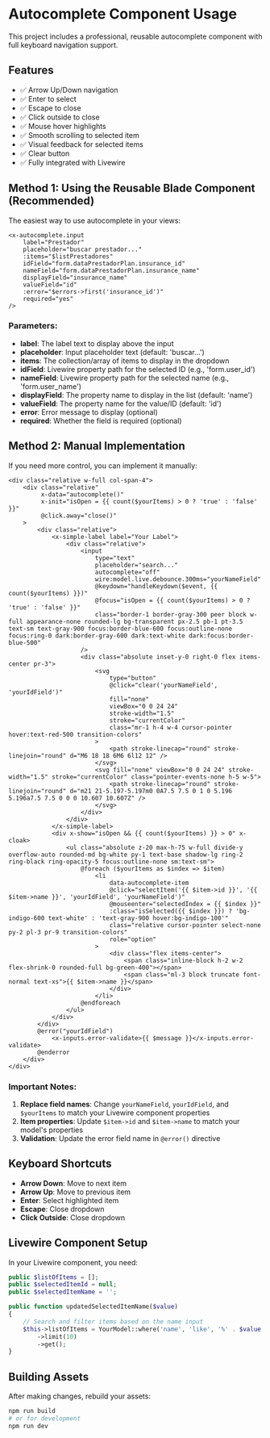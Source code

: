# Autocomplete Component Usage

This project includes a professional, reusable autocomplete component with full keyboard navigation support.

## Features

- ✅ Arrow Up/Down navigation
- ✅ Enter to select
- ✅ Escape to close
- ✅ Click outside to close
- ✅ Mouse hover highlights
- ✅ Smooth scrolling to selected item
- ✅ Visual feedback for selected items
- ✅ Clear button
- ✅ Fully integrated with Livewire

## Method 1: Using the Reusable Blade Component (Recommended)

The easiest way to use autocomplete in your views:

```blade
<x-autocomplete.input
    label="Prestador"
    placeholder="buscar prestador..."
    :items="$listPrestadores"
    idField="form.dataPrestadorPlan.insurance_id"
    nameField="form.dataPrestadorPlan.insurance_name"
    displayField="insurance_name"
    valueField="id"
    :error="$errors->first('insurance_id')"
    required="yes"
/>
```

### Parameters:

- **label**: The label text to display above the input
- **placeholder**: Input placeholder text (default: 'buscar...')
- **items**: The collection/array of items to display in the dropdown
- **idField**: Livewire property path for the selected ID (e.g., 'form.user_id')
- **nameField**: Livewire property path for the selected name (e.g., 'form.user_name')
- **displayField**: The property name to display in the list (default: 'name')
- **valueField**: The property name for the value/ID (default: 'id')
- **error**: Error message to display (optional)
- **required**: Whether the field is required (optional)

## Method 2: Manual Implementation

If you need more control, you can implement it manually:

```blade
<div class="relative w-full col-span-4">
    <div class="relative"
         x-data="autocomplete()"
         x-init="isOpen = {{ count($yourItems) > 0 ? 'true' : 'false' }}"
         @click.away="close()"
    >
        <div class="relative">
            <x-simple-label label="Your Label">
                <div class="relative">
                    <input
                        type="text"
                        placeholder="search..."
                        autocomplete="off"
                        wire:model.live.debounce.300ms="yourNameField"
                        @keydown="handleKeydown($event, {{ count($yourItems) }})"
                        @focus="isOpen = {{ count($yourItems) > 0 ? 'true' : 'false' }}"
                        class="border-1 border-gray-300 peer block w-full appearance-none rounded-lg bg-transparent px-2.5 pb-1 pt-3.5 text-sm text-gray-900 focus:border-blue-600 focus:outline-none focus:ring-0 dark:border-gray-600 dark:text-white dark:focus:border-blue-500"
                    />
                    <div class="absolute inset-y-0 right-0 flex items-center pr-3">
                        <svg
                            type="button"
                            @click="clear('yourNameField', 'yourIdField')"
                            fill="none"
                            viewBox="0 0 24 24"
                            stroke-width="1.5"
                            stroke="currentColor"
                            class="mr-1 h-4 w-4 cursor-pointer hover:text-red-500 transition-colors"
                        >
                            <path stroke-linecap="round" stroke-linejoin="round" d="M6 18 18 6M6 6l12 12" />
                        </svg>
                        <svg fill="none" viewBox="0 0 24 24" stroke-width="1.5" stroke="currentColor" class="pointer-events-none h-5 w-5">
                            <path stroke-linecap="round" stroke-linejoin="round" d="m21 21-5.197-5.197m0 0A7.5 7.5 0 1 0 5.196 5.196a7.5 7.5 0 0 0 10.607 10.607Z" />
                        </svg>
                    </div>
                </div>
            </x-simple-label>
            <div x-show="isOpen && {{ count($yourItems) }} > 0" x-cloak>
                <ul class="absolute z-20 max-h-75 w-full divide-y overflow-auto rounded-md bg-white py-1 text-base shadow-lg ring-2 ring-black ring-opacity-5 focus:outline-none sm:text-sm">
                    @foreach ($yourItems as $index => $item)
                        <li
                            data-autocomplete-item
                            @click="selectItem('{{ $item->id }}', '{{ $item->name }}', 'yourIdField', 'yourNameField')"
                            @mouseenter="selectedIndex = {{ $index }}"
                            :class="isSelected({{ $index }}) ? 'bg-indigo-600 text-white' : 'text-gray-900 hover:bg-indigo-100'"
                            class="relative cursor-pointer select-none py-2 pl-3 pr-9 transition-colors"
                            role="option"
                        >
                            <div class="flex items-center">
                                <span class="inline-block h-2 w-2 flex-shrink-0 rounded-full bg-green-400"></span>
                                <span class="ml-3 block truncate font-normal text-xs">{{ $item->name }}</span>
                            </div>
                        </li>
                    @endforeach
                </ul>
            </div>
        </div>
        @error("yourIdField")
            <x-inputs.error-validate>{{ $message }}</x-inputs.error-validate>
        @enderror
    </div>
</div>
```

### Important Notes:

1. **Replace field names**: Change `yourNameField`, `yourIdField`, and `$yourItems` to match your Livewire component properties
2. **Item properties**: Update `$item->id` and `$item->name` to match your model's properties
3. **Validation**: Update the error field name in `@error()` directive

## Keyboard Shortcuts

- **Arrow Down**: Move to next item
- **Arrow Up**: Move to previous item
- **Enter**: Select highlighted item
- **Escape**: Close dropdown
- **Click Outside**: Close dropdown

## Livewire Component Setup

In your Livewire component, you need:

```php
public $listOfItems = [];
public $selectedItemId = null;
public $selectedItemName = '';

public function updatedSelectedItemName($value)
{
    // Search and filter items based on the name input
    $this->listOfItems = YourModel::where('name', 'like', '%' . $value . '%')
        ->limit(10)
        ->get();
}
```

## Building Assets

After making changes, rebuild your assets:

```bash
npm run build
# or for development
npm run dev
```
